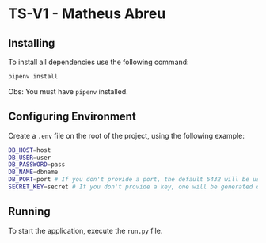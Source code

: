 # TS-V1 - Matheus Abreu
## Installing
To install all dependencies use the following command:
```bash
pipenv install
```
Obs: You must have `pipenv` installed.

## Configuring Environment
Create a `.env` file on the root of the project, using the following example:
```bash
DB_HOST=host
DB_USER=user
DB_PASSWORD=pass
DB_NAME=dbname
DB_PORT=port # If you don't provide a port, the default 5432 will be used
SECRET_KEY=secret # If you don't provide a key, one will be generated on every app run
```

## Running
To start the application, execute the `run.py` file.